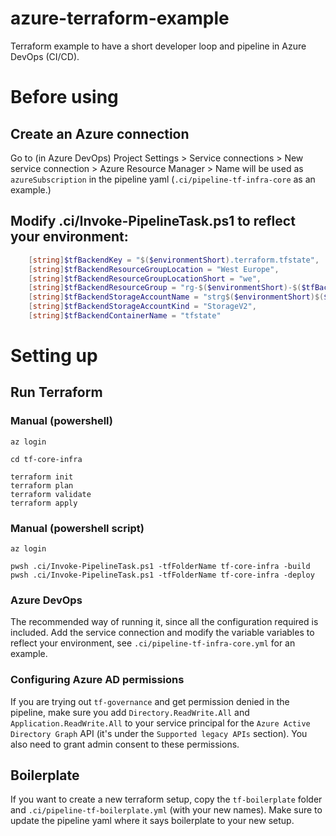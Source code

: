 # azure-terraform-example
Terraform example to have a short developer loop and pipeline in Azure DevOps (CI/CD).

# Before using
## Create an Azure connection
Go to (in Azure DevOps) Project Settings > Service connections > New service connection > Azure Resource Manager > Name will be used as `azureSubscription` in the pipeline yaml (`.ci/pipeline-tf-infra-core` as an example.)

## Modify .ci/Invoke-PipelineTask.ps1 to reflect your environment:
```powershell
    [string]$tfBackendKey = "$($environmentShort).terraform.tfstate",
    [string]$tfBackendResourceGroupLocation = "West Europe",
    [string]$tfBackendResourceGroupLocationShort = "we",
    [string]$tfBackendResourceGroup = "rg-$($environmentShort)-$($tfBackendResourceGroupLocationShort)-tfstate",
    [string]$tfBackendStorageAccountName = "strg$($environmentShort)$($tfBackendResourceGroupLocationShort)tfstate",
    [string]$tfBackendStorageAccountKind = "StorageV2",
    [string]$tfBackendContainerName = "tfstate"
```

# Setting up
## Run Terraform
### Manual (powershell)
```
az login

cd tf-core-infra

terraform init
terraform plan
terraform validate
terraform apply
```

### Manual (powershell script)
```
az login

pwsh .ci/Invoke-PipelineTask.ps1 -tfFolderName tf-core-infra -build
pwsh .ci/Invoke-PipelineTask.ps1 -tfFolderName tf-core-infra -deploy
```

### Azure DevOps
The recommended way of running it, since all the configuration required is included. Add the service connection and modify the variable variables to reflect your environment, see `.ci/pipeline-tf-infra-core.yml` for an example.

### Configuring Azure AD permissions
If you are trying out `tf-governance` and get permission denied in the pipeline, make sure you add `Directory.ReadWrite.All` and `Application.ReadWrite.All` to your service principal for the `Azure Active Directory Graph` API (it's under the `Supported legacy APIs` section). You also need to grant admin consent to these permissions.

## Boilerplate
If you want to create a new terraform setup, copy the `tf-boilerplate` folder and `.ci/pipeline-tf-boilerplate.yml` (with your new names). Make sure to update the pipeline yaml where it says boilerplate to your new setup.